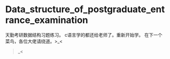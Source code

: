 # Data_structure_of_postgraduate_entrance_examination 
天勤考研数据结构习题练习。
c语言学的都还给老师了。重新开始学。
在下一个菜鸟，各位大佬请绕道。>_<
>_<

